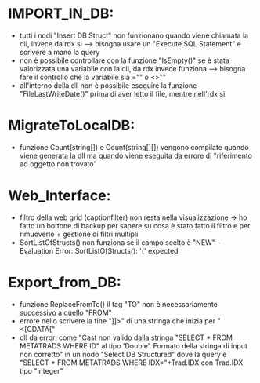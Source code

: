 # IMPORT_IN_DB:
- tutti i nodi "Insert DB Struct" non funzionano quando viene chiamata la dll, invece da rdx si --> bisogna usare un "Execute SQL Statement" e scrivere a mano la query
- non è possibile controllare con la funzione "IsEmpty()" se è stata valorizzata una variabile con la dll, da rdx invece funziona --> bisogna fare il controllo che la variabile sia ="" o <>""
- all'interno della dll non è possibile eseguire la funzione "FileLastWriteDate()" prima di aver letto il file, mentre nell'rdx si

# MigrateToLocalDB:
- funzione Count(string[]) e Count(string[][]) vengono compilate quando viene generata la dll ma quando viene eseguita da errore di "riferimento ad oggetto non trovato"

# Web_Interface:
- filtro della web grid (captionfilter) non resta nella visualizzazione -> ho fatto un bottone di backup per sapere su cosa è stato fatto il filtro e per rimuoverlo + gestione di filtri multipli
- SortListOfStructs() non funziona se il campo scelto è "NEW" - Evaluation Error: SortListOfStructs(): '(' expected

# Export_from_DB:
- funzione ReplaceFromTo() il tag "TO" non è necessariamente successivo a quello "FROM"
- errore nello scrivere la fine "]]>" di una stringa che inizia per "<[CDATA["
- dll da errori come  "Cast non valido dalla stringa "SELECT * FROM METATRADS WHERE ID" al tipo 'Double'. Formato della stringa di input non corretto" in un nodo "Select DB Structured" dove la query è "SELECT * FROM METATRADS WHERE IDX="+Trad.IDX con Trad.IDX tipo "integer"